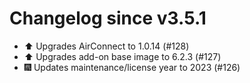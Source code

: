 # Changelog since v3.5.1
- ⬆️ Upgrades AirConnect to 1.0.14 (#128) 
- ⬆️ Upgrades add-on base image to 6.2.3 (#127) 
- 🎆 Updates maintenance/license year to 2023 (#126) 
